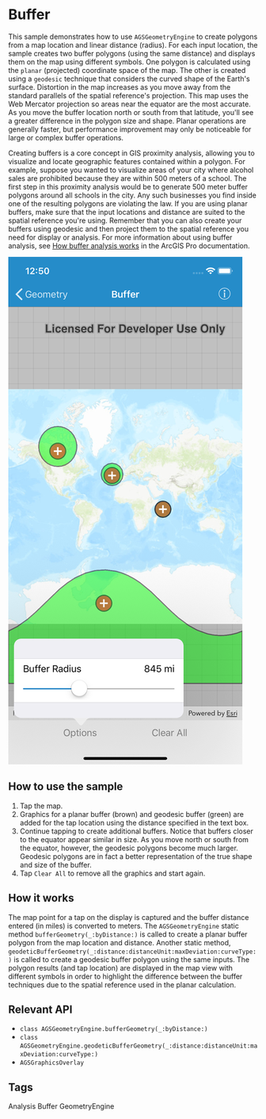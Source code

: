 # Buffer

This sample demonstrates how to use `AGSGeometryEngine` to create polygons from a map location and linear distance (radius). For each input location, the sample creates two buffer polygons (using the same distance) and displays them on the map using different symbols. One polygon is calculated using the `planar` (projected) coordinate space of the map. The other is created using a `geodesic` technique that considers the curved shape of the Earth's surface. Distortion in the map increases as you move away from the standard parallels of the spatial reference's projection. This map uses the Web Mercator projection so areas near the equator are the most accurate. As you move the buffer location north or south from that latitude, you'll see a greater difference in the polygon size and shape. Planar operations are generally faster, but performance improvement may only be noticeable for large or complex buffer operations.

Creating buffers is a core concept in GIS proximity analysis, allowing you to visualize and locate geographic features contained within a polygon. For example, suppose you wanted to visualize areas of your city where alcohol sales are prohibited because they are within 500 meters of a school. The first step in this proximity analysis would be to generate 500 meter buffer polygons around all schools in the city. Any such businesses you find inside one of the resulting polygons are violating the law. If you are using planar buffers, make sure that the input locations and distance are suited to the spatial reference you're using. Remember that you can also create your buffers using geodesic and then project them to the spatial reference you need for display or analysis. For more information about using buffer analysis, see [How buffer analysis works](https://pro.arcgis.com/en/pro-app/tool-reference/analysis/how-buffer-analysis-works.htm) in the ArcGIS Pro documentation.  

![](image1.png)

## How to use the sample
1. Tap the map.    
2. Graphics for a planar buffer (brown) and geodesic buffer (green) are added for the tap location using the distance specified in the text box.
3. Continue tapping to create additional buffers. Notice that buffers closer to the equator appear similar in size. As you move north or south from the equator, however, the geodesic polygons become much larger. Geodesic polygons are in fact a better representation of the true shape and size of the buffer.   
4. Tap `Clear All` to remove all the graphics and start again.

## How it works
The map point for a tap on the display is captured and the buffer distance entered (in miles) is converted to meters. The `AGSGeometryEngine` static method `bufferGeometry(_:byDistance:)` is called to create a planar buffer polygon from the map location and distance. Another static method, `geodeticBufferGeometry(_:distance:distanceUnit:maxDeviation:curveType:)` is called to create a geodesic buffer polygon using the same inputs. The polygon results (and tap location) are displayed in the map view with different symbols in order to highlight the difference between the buffer techniques due to the spatial reference used in the planar calculation.

## Relevant API
* `class AGSGeometryEngine.bufferGeometry(_:byDistance:)`
* `class AGSGeometryEngine.geodeticBufferGeometry(_:distance:distanceUnit:maxDeviation:curveType:)`
* `AGSGraphicsOverlay`

## Tags
Analysis
Buffer
GeometryEngine
